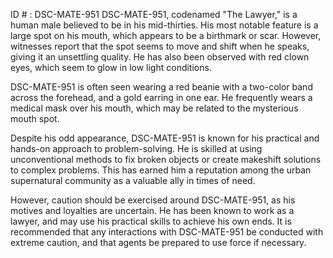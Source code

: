 ID # : DSC-MATE-951
DSC-MATE-951, codenamed "The Lawyer," is a human male believed to be in his mid-thirties. His most notable feature is a large spot on his mouth, which appears to be a birthmark or scar. However, witnesses report that the spot seems to move and shift when he speaks, giving it an unsettling quality. He has also been observed with red clown eyes, which seem to glow in low light conditions.

DSC-MATE-951 is often seen wearing a red beanie with a two-color band across the forehead, and a gold earring in one ear. He frequently wears a medical mask over his mouth, which may be related to the mysterious mouth spot.

Despite his odd appearance, DSC-MATE-951 is known for his practical and hands-on approach to problem-solving. He is skilled at using unconventional methods to fix broken objects or create makeshift solutions to complex problems. This has earned him a reputation among the urban supernatural community as a valuable ally in times of need.

However, caution should be exercised around DSC-MATE-951, as his motives and loyalties are uncertain. He has been known to work as a lawyer, and may use his practical skills to achieve his own ends. It is recommended that any interactions with DSC-MATE-951 be conducted with extreme caution, and that agents be prepared to use force if necessary.